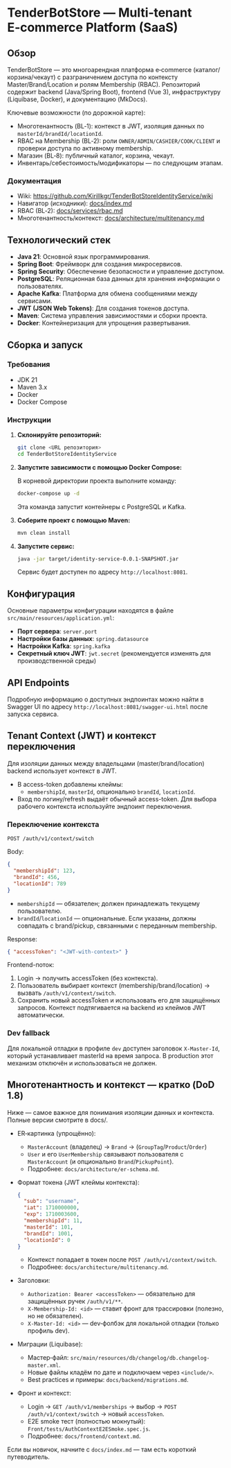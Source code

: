 # TenderBotStore — Multi‑tenant E‑commerce Platform (SaaS)

## Обзор

TenderBotStore — это многоарендная платформа e‑commerce (каталог/корзина/чекаут) с разграничением доступа по контексту
Master/Brand/Location и ролям Membership (RBAC). Репозиторий содержит backend (Java/Spring Boot), frontend (Vue 3),
инфраструктуру (Liquibase, Docker), и документацию (MkDocs).

Ключевые возможности (по дорожной карте):

- Многотенантность (BL‑1): контекст в JWT, изоляция данных по `masterId/brandId/locationId`.
- RBAC на Membership (BL‑2): роли `OWNER/ADMIN/CASHIER/COOK/CLIENT` и проверки доступа по активному membership.
- Магазин (BL‑8): публичный каталог, корзина, чекаут.
- Инвентарь/себестоимость/модификаторы — по следующим этапам.

### Документация

- Wiki: https://github.com/Kirillkgr/TenderBotStoreIdentityService/wiki
- Навигатор (исходники): [docs/index.md](docs/index.md)
- RBAC (BL‑2): [docs/services/rbac.md](docs/services/rbac.md)
- Многотенантность/контекст: [docs/architecture/multitenancy.md](docs/architecture/multitenancy.md)

## Технологический стек

- **Java 21**: Основной язык программирования.
- **Spring Boot**: Фреймворк для создания микросервисов.
- **Spring Security**: Обеспечение безопасности и управление доступом.
- **PostgreSQL**: Реляционная база данных для хранения информации о пользователях.
- **Apache Kafka**: Платформа для обмена сообщениями между сервисами.
- **JWT (JSON Web Tokens)**: Для создания токенов доступа.
- **Maven**: Система управления зависимостями и сборки проекта.
- **Docker**: Контейнеризация для упрощения развертывания.

## Сборка и запуск

### Требования

- JDK 21
- Maven 3.x
- Docker
- Docker Compose

### Инструкции

1. **Склонируйте репозиторий:**

   ```bash
   git clone <URL репозитория>
   cd TenderBotStoreIdentityService
   ```

2. **Запустите зависимости с помощью Docker Compose:**

   В корневой директории проекта выполните команду:

   ```bash
   docker-compose up -d
   ```

   Эта команда запустит контейнеры с PostgreSQL и Kafka.

3. **Соберите проект с помощью Maven:**

   ```bash
   mvn clean install
   ```

4. **Запустите сервис:**

   ```bash
   java -jar target/identity-service-0.0.1-SNAPSHOT.jar
   ```

   Сервис будет доступен по адресу `http://localhost:8081`.

## Конфигурация

Основные параметры конфигурации находятся в файле `src/main/resources/application.yml`:

- **Порт сервера**: `server.port`
- **Настройки базы данных**: `spring.datasource`
- **Настройки Kafka**: `spring.kafka`
- **Секретный ключ JWT**: `jwt.secret` (рекомендуется изменять для производственной среды)

## API Endpoints

Подробную информацию о доступных эндпоинтах можно найти в Swagger UI по адресу `http://localhost:8081/swagger-ui.html`
после запуска сервиса.

## Tenant Context (JWT) и контекст переключения

Для изоляции данных между владельцами (master/brand/location) backend использует контекст в JWT.

- В access-token добавлены клеймы:
    - `membershipId`, `masterId`, опционально `brandId`, `locationId`.
- Вход по логину/refresh выдаёт обычный access-token. Для выбора рабочего контекста используйте эндпоинт переключения.

### Переключение контекста

`POST /auth/v1/context/switch`

Body:

```json
{
  "membershipId": 123,            
  "brandId": 456,                 
  "locationId": 789               
}
```

- `membershipId` — обязателен; должен принадлежать текущему пользователю.
- `brandId`/`locationId` — опциональные. Если указаны, должны совпадать с brand/pickup, связанными с переданным
  membership.

Response:

```json
{ "accessToken": "<JWT-with-context>" }
```

Frontend-поток:

1. Login → получить accessToken (без контекста).
2. Пользователь выбирает контекст (membership/brand/location) → вызвать `/auth/v1/context/switch`.
3. Сохранить новый accessToken и использовать его для защищённых запросов. Контекст подтягивается на backend из клеймов
   JWT автоматически.

### Dev fallback

Для локальной отладки в профиле `dev` доступен заголовок `X-Master-Id`, который устанавливает masterId на время запроса.
В production этот механизм отключён и использоваться не должен.

## Многотенантность и контекст — кратко (DoD 1.8)

Ниже — самое важное для понимания изоляции данных и контекста. Полные версии смотрите в docs/.

- ER‑картинка (упрощённо):
    - `MasterAccount` (владелец) → `Brand` → (`GroupTag`/`Product`/`Order`)
    - `User` и его `UserMembership` связывают пользователя с `MasterAccount` (и опционально `Brand`/`PickupPoint`).
    - Подробнее: `docs/architecture/er-schema.md`.

- Формат токена (JWT клеймы контекста):
  ```json
  {
    "sub": "username",
    "iat": 1710000000,
    "exp": 1710003600,
    "membershipId": 11,
    "masterId": 101,
    "brandId": 1001,
    "locationId": 0
  }
  ```
    - Контекст попадает в токен после `POST /auth/v1/context/switch`.
    - Подробнее: `docs/architecture/multitenancy.md`.

- Заголовки:
    - `Authorization: Bearer <accessToken>` — обязательно для защищённых ручек `/auth/v1/**`.
    - `X-Membership-Id: <id>` — ставит фронт для трассировки (полезно, но не обязателен).
    - `X-Master-Id: <id>` — dev‑фолбэк для локальной отладки (только профиль dev).

- Миграции (Liquibase):
    - Мастер‑файл: `src/main/resources/db/changelog/db.changelog-master.xml`.
    - Новые файлы кладём по дате и подключаем через `<include/>`.
    - Best practices и примеры: `docs/backend/migrations.md`.

- Фронт и контекст:
    - Login → `GET /auth/v1/memberships` → выбор → `POST /auth/v1/context/switch` → новый `accessToken`.
    - E2E smoke тест (полностью мокнутый): `Front/tests/AuthContextE2ESmoke.spec.js`.
    - Подробнее: `docs/frontend/context.md`.

Если вы новичок, начните с `docs/index.md` — там есть короткий путеводитель.
